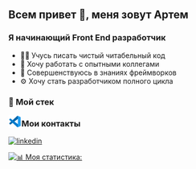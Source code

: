 ## Всем привет 👋, меня зовут Артем

### Я начинающий Front End разработчик
- 👨‍💻 Учусь писать чистый читабельный код
- 🤝 Хочу работать с опытными коллегами
- 🦾 Совершенствуюсь в знаниях фреймворков
- ⚙️ Хочу стать разработчиком полного цикла


### 🔧 Мой стек

<img align="left" alt="vscode" width="26px" src="./icons/file_type_vscode_icon_130084 (1).svg" />

### Мои контакты

[<img aling="left" alt="linkedin" width="22px" src="../icons/linkedin_socialnetwork_17441.png" />][linkedin]

[![📊 Моя статистика:](https://github-readme-stats.vercel.app/api?username=artknz)](https://github.com/anuraghazra/github-readme-stats)

[linkedin]: https://www.linkedin.com/in/artyomknyazev
